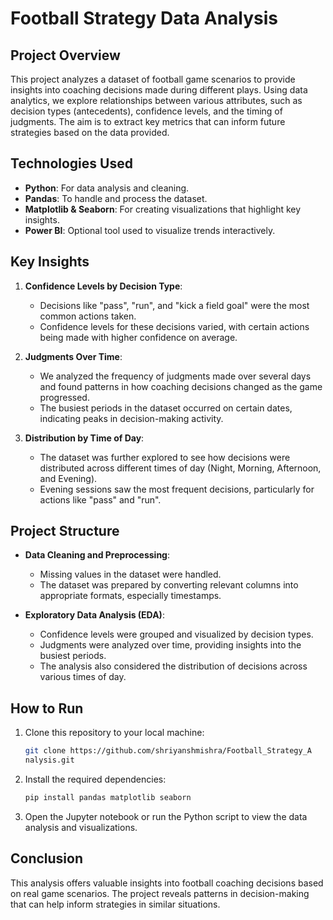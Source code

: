 # **Football Strategy Data Analysis**

## **Project Overview**
This project analyzes a dataset of football game scenarios to provide insights into coaching decisions made during different plays. Using data analytics, we explore relationships between various attributes, such as decision types (antecedents), confidence levels, and the timing of judgments. The aim is to extract key metrics that can inform future strategies based on the data provided.

## **Technologies Used**
- **Python**: For data analysis and cleaning.
- **Pandas**: To handle and process the dataset.
- **Matplotlib & Seaborn**: For creating visualizations that highlight key insights.
- **Power BI**: Optional tool used to visualize trends interactively.

## **Key Insights**
1. **Confidence Levels by Decision Type**:
   - Decisions like "pass", "run", and "kick a field goal" were the most common actions taken.
   - Confidence levels for these decisions varied, with certain actions being made with higher confidence on average.

2. **Judgments Over Time**:
   - We analyzed the frequency of judgments made over several days and found patterns in how coaching decisions changed as the game progressed.
   - The busiest periods in the dataset occurred on certain dates, indicating peaks in decision-making activity.

3. **Distribution by Time of Day**:
   - The dataset was further explored to see how decisions were distributed across different times of day (Night, Morning, Afternoon, and Evening).
   - Evening sessions saw the most frequent decisions, particularly for actions like "pass" and "run".

## **Project Structure**
- **Data Cleaning and Preprocessing**:
  - Missing values in the dataset were handled.
  - The dataset was prepared by converting relevant columns into appropriate formats, especially timestamps.
  
- **Exploratory Data Analysis (EDA)**:
  - Confidence levels were grouped and visualized by decision types.
  - Judgments were analyzed over time, providing insights into the busiest periods.
  - The analysis also considered the distribution of decisions across various times of day.

## **How to Run**
1. Clone this repository to your local machine:
   ```bash
   git clone https://github.com/shriyanshmishra/Football_Strategy_A
   nalysis.git
   ```
2. Install the required dependencies:
   ```bash
   pip install pandas matplotlib seaborn
   ```
3. Open the Jupyter notebook or run the Python script to view the data analysis and visualizations.

## **Conclusion**
This analysis offers valuable insights into football coaching decisions based on real game scenarios. The project reveals patterns in decision-making that can help inform strategies in similar situations.



